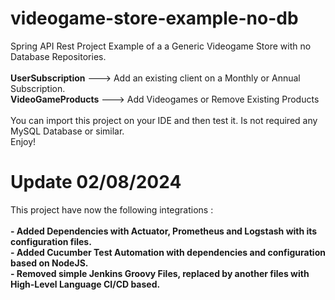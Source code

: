# videogame-store-example-no-db
Spring API Rest Project Example of a a Generic Videogame Store with no Database Repositories.<br />
<br />
<strong>UserSubscription</strong> ---> Add an existing client on a Monthly or Annual Subscription.<br />
<strong>VideoGameProducts</strong> ---> Add Videogames or Remove Existing Products<br />
<br />
You can import this project on your IDE and then test it. Is not required any MySQL Database or similar.<br />
Enjoy!

# Update 02/08/2024

This project have now the following integrations :<br />
<br />
<strong>- Added Dependencies with Actuator, Prometheus and Logstash with its configuration files.</strong><br />
<strong>- Added Cucumber Test Automation with dependencies and configuration based on NodeJS.</strong><br />
<strong>- Removed simple Jenkins Groovy Files, replaced by another files with High-Level Language CI/CD based.</strong><br />


